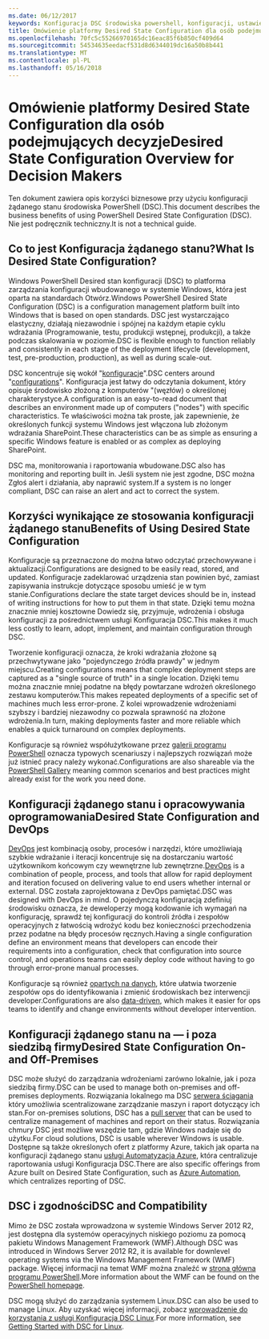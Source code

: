 ```yaml
---
ms.date: 06/12/2017
keywords: Konfiguracja DSC środowiska powershell, konfiguracji, ustawienia
title: Omówienie platformy Desired State Configuration dla osób podejmujących decyzje
ms.openlocfilehash: 70fc5c55266970165dc16eac85f6b850cf409d64
ms.sourcegitcommit: 54534635eedacf531d8d6344019dc16a50b8b441
ms.translationtype: MT
ms.contentlocale: pl-PL
ms.lasthandoff: 05/16/2018
---
```

# <a name="desired-state-configuration-overview-for-decision-makers"></a><span data-ttu-id="5338b-103">Omówienie platformy Desired State Configuration dla osób podejmujących decyzje</span><span class="sxs-lookup"><span data-stu-id="5338b-103">Desired State Configuration Overview for Decision Makers</span></span>

<span data-ttu-id="5338b-104">Ten dokument zawiera opis korzyści biznesowe przy użyciu konfiguracji żądanego stanu środowiska PowerShell (DSC).</span><span class="sxs-lookup"><span data-stu-id="5338b-104">This document describes the business benefits of using PowerShell Desired State Configuration (DSC).</span></span> <span data-ttu-id="5338b-105">Nie jest podręcznik techniczny.</span><span class="sxs-lookup"><span data-stu-id="5338b-105">It is not a technical guide.</span></span>

## <a name="what-is-desired-state-configuration"></a><span data-ttu-id="5338b-106">Co to jest Konfiguracja żądanego stanu?</span><span class="sxs-lookup"><span data-stu-id="5338b-106">What Is Desired State Configuration?</span></span>

<span data-ttu-id="5338b-107">Windows PowerShell Desired stan konfiguracji (DSC) to platforma zarządzania konfiguracji wbudowanego w systemie Windows, która jest oparta na standardach Otwórz.</span><span class="sxs-lookup"><span data-stu-id="5338b-107">Windows PowerShell Desired State Configuration (DSC) is a configuration management platform built into Windows that is based on open standards.</span></span> <span data-ttu-id="5338b-108">DSC jest wystarczająco elastyczny, działają niezawodnie i spójnej na każdym etapie cyklu wdrażania (Programowanie, testu, produkcji wstępnej, produkcji), a także podczas skalowania w poziomie.</span><span class="sxs-lookup"><span data-stu-id="5338b-108">DSC is flexible enough to function reliably and consistently in each stage of the deployment lifecycle (development, test, pre-production, production), as well as during scale-out.</span></span>

<span data-ttu-id="5338b-109">DSC koncentruje się wokół "[konfiguracje](https://msdn.microsoft.com/powershell/dsc/configurations)".</span><span class="sxs-lookup"><span data-stu-id="5338b-109">DSC centers around "[configurations](https://msdn.microsoft.com/powershell/dsc/configurations)".</span></span>
<span data-ttu-id="5338b-110">Konfiguracja jest łatwy do odczytania dokument, który opisuje środowisko złożoną z komputerów "(węzłów) o określonej charakterystyce.</span><span class="sxs-lookup"><span data-stu-id="5338b-110">A configuration is an easy-to-read document that describes an environment made up of computers ("nodes") with specific characteristics.</span></span>
<span data-ttu-id="5338b-111">Te właściwości można tak proste, jak zapewnienie, że określonych funkcji systemu Windows jest włączona lub złożonym wdrażania SharePoint.</span><span class="sxs-lookup"><span data-stu-id="5338b-111">These characteristics can be as simple as ensuring a specific Windows feature is enabled or as complex as deploying SharePoint.</span></span>

<span data-ttu-id="5338b-112">DSC ma, monitorowania i raportowania wbudowane.</span><span class="sxs-lookup"><span data-stu-id="5338b-112">DSC also has monitoring and reporting built in.</span></span>
<span data-ttu-id="5338b-113">Jeśli system nie jest zgodne, DSC można Zgłoś alert i działania, aby naprawić system.</span><span class="sxs-lookup"><span data-stu-id="5338b-113">If a system is no longer compliant, DSC can raise an alert and act to correct the system.</span></span>

## <a name="benefits-of-using-desired-state-configuration"></a><span data-ttu-id="5338b-114">Korzyści wynikające ze stosowania konfiguracji żądanego stanu</span><span class="sxs-lookup"><span data-stu-id="5338b-114">Benefits of Using Desired State Configuration</span></span>

<span data-ttu-id="5338b-115">Konfiguracje są przeznaczone do można łatwo odczytać przechowywane i aktualizacji.</span><span class="sxs-lookup"><span data-stu-id="5338b-115">Configurations are designed to be easily read, stored, and updated.</span></span>
<span data-ttu-id="5338b-116">Konfiguracje zadeklarować urządzenia stan powinien być, zamiast zapisywania instrukcje dotyczące sposobu umieść je w tym stanie.</span><span class="sxs-lookup"><span data-stu-id="5338b-116">Configurations declare the state target devices should be in, instead of writing instructions for how to put them in that state.</span></span>
<span data-ttu-id="5338b-117">Dzięki temu można znacznie mniej kosztowne Dowiedz się, przyjmuje, wdrożenia i obsługa konfiguracji za pośrednictwem usługi Konfiguracja DSC.</span><span class="sxs-lookup"><span data-stu-id="5338b-117">This makes it much less costly to learn, adopt, implement, and maintain configuration through DSC.</span></span>

<span data-ttu-id="5338b-118">Tworzenie konfiguracji oznacza, że kroki wdrażania złożone są przechwytywane jako "pojedynczego źródła prawdy" w jednym miejscu.</span><span class="sxs-lookup"><span data-stu-id="5338b-118">Creating configurations means that complex deployment steps are captured as a "single source of truth" in a single location.</span></span>
<span data-ttu-id="5338b-119">Dzięki temu można znacznie mniej podatne na błędy powtarzane wdrożeń określonego zestawu komputerów.</span><span class="sxs-lookup"><span data-stu-id="5338b-119">This makes repeated deployments of a specific set of machines much less error-prone.</span></span>
<span data-ttu-id="5338b-120">Z kolei wprowadzenie wdrożeniami szybszy i bardziej niezawodny co pozwala sprawność na złożone wdrożenia.</span><span class="sxs-lookup"><span data-stu-id="5338b-120">In turn, making deployments faster and more reliable which enables a quick turnaround on complex deployments.</span></span>

<span data-ttu-id="5338b-121">Konfiguracje są również współużytkowane przez [galerii programu PowerShell](https://powershellgallery.com) oznacza typowych scenariuszy i najlepszych rozwiązań może już istnieć pracy należy wykonać.</span><span class="sxs-lookup"><span data-stu-id="5338b-121">Configurations are also shareable via the [PowerShell Gallery](https://powershellgallery.com) meaning common scenarios and best practices might already exist for the work you need done.</span></span>


## <a name="desired-state-configuration-and-devops"></a><span data-ttu-id="5338b-122">Konfiguracji żądanego stanu i opracowywania oprogramowania</span><span class="sxs-lookup"><span data-stu-id="5338b-122">Desired State Configuration and DevOps</span></span>

<span data-ttu-id="5338b-123">[DevOps](http://blogs.technet.com/b/ashleymcglone/archive/2015/11/20/devops-for-n00bs-ie-windows-people.aspx) jest kombinacją osoby, procesów i narzędzi, które umożliwiają szybkie wdrażanie i iteracji koncentruje się na dostarczaniu wartość użytkownikom końcowym czy wewnętrzne lub zewnętrzne.</span><span class="sxs-lookup"><span data-stu-id="5338b-123">[DevOps](http://blogs.technet.com/b/ashleymcglone/archive/2015/11/20/devops-for-n00bs-ie-windows-people.aspx) is a combination of people, process, and tools that allow for rapid deployment and iteration focused on delivering value to end users whether internal or external.</span></span>
<span data-ttu-id="5338b-124">DSC została zaprojektowana z DevOps pamiętać.</span><span class="sxs-lookup"><span data-stu-id="5338b-124">DSC was designed with DevOps in mind.</span></span>
<span data-ttu-id="5338b-125">O pojedynczą konfiguracją zdefiniuj środowisku oznacza, że deweloperzy mogą kodowanie ich wymagań na konfigurację, sprawdź tej konfiguracji do kontroli źródła i zespołów operacyjnych z łatwością wdrożyć kodu bez konieczności przechodzenia przez podatne na błędy procesów ręcznych.</span><span class="sxs-lookup"><span data-stu-id="5338b-125">Having a single configuration define an environment means that developers can encode their requirements into a configuration, check that configuration into source control, and operations teams can easily deploy code without having to go through error-prone manual processes.</span></span>

<span data-ttu-id="5338b-126">Konfiguracje są również [opartych na danych](https://msdn.microsoft.com/powershell/dsc/configdata), które ułatwia tworzenie zespołów ops do identyfikowania i zmienić środowiskach bez interwencji developer.</span><span class="sxs-lookup"><span data-stu-id="5338b-126">Configurations are also [data-driven](https://msdn.microsoft.com/powershell/dsc/configdata), which makes it easier for ops teams to identify and change environments without developer intervention.</span></span>

## <a name="desired-state-configuration-on--and-off-premises"></a><span data-ttu-id="5338b-127">Konfiguracji żądanego stanu na — i poza siedzibą firmy</span><span class="sxs-lookup"><span data-stu-id="5338b-127">Desired State Configuration On- and Off-Premises</span></span>

<span data-ttu-id="5338b-128">DSC może służyć do zarządzania wdrożeniami zarówno lokalnie, jak i poza siedzibą firmy.</span><span class="sxs-lookup"><span data-stu-id="5338b-128">DSC can be used to manage both on-premises and off-premises deployments.</span></span>
<span data-ttu-id="5338b-129">Rozwiązania lokalnego ma DSC [serwera ściągania](https://msdn.microsoft.com/powershell/dsc/pullserver) który umożliwia scentralizowane zarządzanie maszyn i raport dotyczący ich stan.</span><span class="sxs-lookup"><span data-stu-id="5338b-129">For on-premises solutions, DSC has a [pull server](https://msdn.microsoft.com/powershell/dsc/pullserver) that can be used to centralize management of machines and report on their status.</span></span>
<span data-ttu-id="5338b-130">Rozwiązania chmury DSC jest możliwe wszędzie tam, gdzie Windows nadaje się do użytku.</span><span class="sxs-lookup"><span data-stu-id="5338b-130">For cloud solutions, DSC is usable wherever Windows is usable.</span></span>
<span data-ttu-id="5338b-131">Dostępne są także określonych ofert z platformy Azure, takich jak oparta na konfiguracji żądanego stanu [usługi Automatyzacja Azure](https://azure.microsoft.com/en-us/documentation/services/automation/), która centralizuje raportowania usługi Konfiguracja DSC.</span><span class="sxs-lookup"><span data-stu-id="5338b-131">There are also specific offerings from Azure built on Desired State Configuration, such as [Azure Automation](https://azure.microsoft.com/en-us/documentation/services/automation/), which centralizes reporting of DSC.</span></span>

## <a name="dsc-and-compatibility"></a><span data-ttu-id="5338b-132">DSC i zgodności</span><span class="sxs-lookup"><span data-stu-id="5338b-132">DSC and Compatibility</span></span>

<span data-ttu-id="5338b-133">Mimo że DSC została wprowadzona w systemie Windows Server 2012 R2, jest dostępna dla systemów operacyjnych niskiego poziomu za pomocą pakietu Windows Management Framework (WMF).</span><span class="sxs-lookup"><span data-stu-id="5338b-133">Although DSC was introduced in Windows Server 2012 R2, it is available for downlevel operating systems via the Windows Management Framework (WMF) package.</span></span>
<span data-ttu-id="5338b-134">Więcej informacji na temat WMF można znaleźć w [strona główna programu PowerShell](https://msdn.microsoft.com/en-us/powershell/).</span><span class="sxs-lookup"><span data-stu-id="5338b-134">More information about the WMF can be found on the [PowerShell homepage](https://msdn.microsoft.com/en-us/powershell/).</span></span>

<span data-ttu-id="5338b-135">DSC mogą służyć do zarządzania systemem Linux.</span><span class="sxs-lookup"><span data-stu-id="5338b-135">DSC can also be used to manage Linux.</span></span> <span data-ttu-id="5338b-136">Aby uzyskać więcej informacji, zobacz [wprowadzenie do korzystania z usługi Konfiguracja DSC Linux](https://msdn.microsoft.com/en-us/powershell/dsc/lnxgettingstarted).</span><span class="sxs-lookup"><span data-stu-id="5338b-136">For more information, see [Getting Started with DSC for Linux](https://msdn.microsoft.com/en-us/powershell/dsc/lnxgettingstarted).</span></span>